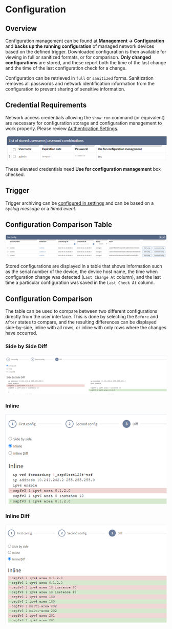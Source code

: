 # Configuration

## Overview

Configuration management can be found at **Management → Configuration** and **backs up the running configuration** of managed network devices based on the defined trigger. Downloaded configuration is then available for viewing in full or sanitized formats, or for comparison. **Only changed configurations** are stored, and these report both the time of the last change and the time of the last configuration check for a change.

Configuration can be retrieved in `full` or `sanitized` forms. Sanitization removes all passwords and network identification information from the configuration to prevent sharing of sensitive information.

## Credential Requirements

Network access credentials allowing the `show run` command (or equivalent)
are necessary for configuration storage and configuration management to work properly. Please review [Authentication Settings](../../IP_Fabric_Settings/authentication.md).

![Config Credentials](config/config_auth.png)

These elevated credentials need **Use for configuration management** box checked.

## Trigger

Trigger archiving can be [configured in settings](../../IP_Fabric_Settings/advanced/configuration_management.md) and can be based on a *syslog message* or a *timed event*.


## Configuration Comparison Table

![Config Table](config/config_table.png)

Stored configurations are displayed in a table that shows information such as the serial number of the device, the device host name, the time when configuration change was detected (`Last Change At` column), and the last time a particular configuration was saved in the `Last Check At` column.

## Configuration Comparison

The table can be used to compare between two different configurations directly from the user interface. This is done by selecting the `Before` and `After` states to compare, and the resulting differences can be displayed side-by-side, inline with all rows, or inline with only rows where the changes have occurred.

### Side by Side Diff

![Side by Side](config/config_side.png)

### Inline

![Inline](config/config_inline.png)

### Inline Diff

![Inline](config/config_inline_diff.png)